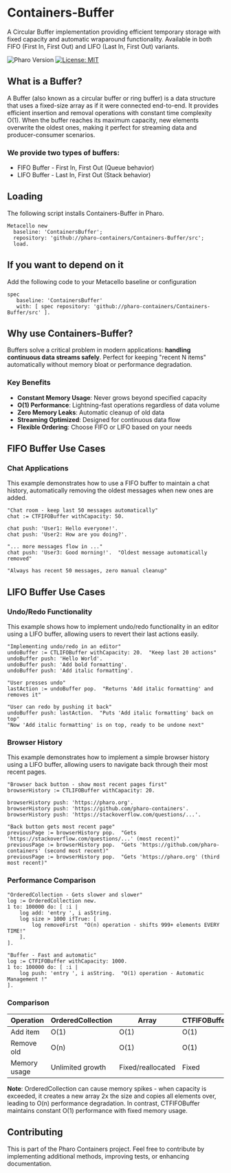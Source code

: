 # Containers-Buffer
A Circular Buffer implementation providing efficient temporary storage with fixed capacity and automatic wraparound functionality. Available in both FIFO (First In, First Out) and LIFO (Last In, First Out) variants.

![Pharo Version](https://img.shields.io/badge/Pharo-10+-blue)
[![License: MIT](https://img.shields.io/badge/License-MIT-green.svg)](LICENSE)

## What is a Buffer?

A Buffer (also known as a circular buffer or ring buffer) is a data structure that uses a fixed-size array as if it were connected end-to-end. It provides efficient insertion and removal operations with constant time complexity O(1). When the buffer reaches its maximum capacity, new elements overwrite the oldest ones, making it perfect for streaming data and producer-consumer scenarios.

### We provide two types of buffers:
- FIFO Buffer - First In, First Out (Queue behavior)
- LIFO Buffer - Last In, First Out (Stack behavior)

## Loading 
The following script installs Containers-Buffer in Pharo.

```smalltalk
Metacello new
  baseline: 'ContainersBuffer';
  repository: 'github://pharo-containers/Containers-Buffer/src';
  load.
```

## If you want to depend on it 

Add the following code to your Metacello baseline or configuration 

```smalltalk
spec 
   baseline: 'ContainersBuffer' 
   with: [ spec repository: 'github://pharo-containers/Containers-Buffer/src' ].
```

## Why use Containers-Buffer?
Buffers solve a critical problem in modern applications: **handling continuous data streams safely**. Perfect for keeping "recent N items" automatically without memory bloat or performance degradation.

### Key Benefits
- **Constant Memory Usage**: Never grows beyond specified capacity
- **O(1) Performance**: Lightning-fast operations regardless of data volume  
- **Zero Memory Leaks**: Automatic cleanup of old data
- **Streaming Optimized**: Designed for continuous data flow
- **Flexible Ordering**: Choose FIFO or LIFO based on your needs


## FIFO Buffer Use Cases

### Chat Applications
This example demonstrates how to use a FIFO buffer to maintain a chat history, automatically removing the oldest messages when new ones are added.

```smalltalk
"Chat room - keep last 50 messages automatically"
chat := CTFIFOBuffer withCapacity: 50.

chat push: 'User1: Hello everyone!'.
chat push: 'User2: How are you doing?'.

"... more messages flow in ..."
chat push: 'User3: Good morning!'.  "Oldest message automatically removed"

"Always has recent 50 messages, zero manual cleanup"
```

## LIFO Buffer Use Cases

### Undo/Redo Functionality
This example shows how to implement undo/redo functionality in an editor using a LIFO buffer, allowing users to revert their last actions easily.

```smalltalk
"Implementing undo/redo in an editor"
undoBuffer := CTLIFOBuffer withCapacity: 20.  "Keep last 20 actions"
undoBuffer push: 'Hello World'.
undoBuffer push: 'Add bold formatting'.
undoBuffer push: 'Add italic formatting'.

"User presses undo"
lastAction := undoBuffer pop.  "Returns 'Add italic formatting' and removes it"

"User can redo by pushing it back"
undoBuffer push: lastAction.  "Puts 'Add italic formatting' back on top"
"Now 'Add italic formatting' is on top, ready to be undone next"
```

### Browser History
This example demonstrates how to implement a simple browser history using a LIFO buffer, allowing users to navigate back through their most recent pages.

```smalltalk
"Browser back button - show most recent pages first"
browserHistory := CTLIFOBuffer withCapacity: 20.

browserHistory push: 'https://pharo.org'.
browserHistory push: 'https://github.com/pharo-containers'.
browserHistory push: 'https://stackoverflow.com/questions/...'.

"Back button gets most recent page"
previousPage := browserHistory pop.  "Gets 'https://stackoverflow.com/questions/...' (most recent)"
previousPage := browserHistory pop.  "Gets 'https://github.com/pharo-containers' (second most recent)"
previousPage := browserHistory pop.  "Gets 'https://pharo.org' (third most recent)"
```


### Performance Comparison
```smalltalk
"OrderedCollection - Gets slower and slower"
log := OrderedCollection new.
1 to: 100000 do: [ :i |
    log add: 'entry ', i asString.
    log size > 1000 ifTrue: [ 
        log removeFirst  "O(n) operation - shifts 999+ elements EVERY TIME!"
    ].
].

"Buffer - Fast and automatic"
log := CTFIFOBuffer withCapacity: 1000.
1 to: 100000 do: [ :i |
    log push: 'entry ', i asString.  "O(1) operation - Automatic Management !"
].
```
### Comparison
| Operation | OrderedCollection | Array | CTFIFOBuffer |
|-----------|------------------|--------|-------------|
| Add item | O(1) | O(1) | O(1) |
| Remove old | O(n) | O(1) | O(1) |
| Memory usage | Unlimited growth | Fixed/reallocated | Fixed |

**Note**: OrderedCollection can cause memory spikes - when capacity is exceeded, it creates a new array 2x the size and copies all elements over, leading to O(n) performance degradation. In contrast, CTFIFOBuffer maintains constant O(1) performance with fixed memory usage.

## Contributing

This is part of the Pharo Containers project. Feel free to contribute by implementing additional methods, improving tests, or enhancing documentation.